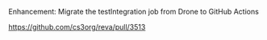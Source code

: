 Enhancement: Migrate the testIntegration job from Drone to GitHub Actions

https://github.com/cs3org/reva/pull/3513